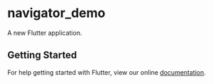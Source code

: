 # navigator_demo

A new Flutter application.

## Getting Started

For help getting started with Flutter, view our online
[documentation](https://flutter.io/).
